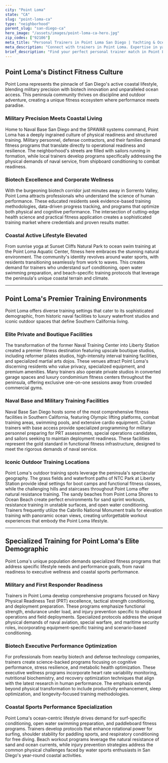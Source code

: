 ```yaml
---
city: "Point Loma"
state: "CA"
slug: "point-loma-ca"
type: "neighborhood"
parent_slug: "san-diego-ca"
hero_image: "/assets/images/point-loma-ca-hero.jpg"
zip_codes: ["92106"]
meta_title: "Personal Trainers in Point Loma San Diego | Yachting & Ocean Access Fitness"
meta_description: "Connect with trainers in Point Loma. Expertise in yacht conditioning, ocean endurance, and specialized training near the Naval Base and Cabrillo Monument."
brief_description: "Find your perfect personal trainer match in Point Loma, CA. Our elite service connects you with certified fitness professionals who understand the unique demands of San Diego's active coastal lifestyle. Whether you're stationed at Naval Base San Diego, working in the nearby biotech corridor, or embracing the Point Loma peninsula's outdoor culture, we match you with trainers specializing in military fitness protocols, corporate wellness, and beach-ready conditioning. Achieve your fitness goals with personalized training at Liberty Station, waterfront parks, or private home gyms. Start your transformation today with our expert matching service."
---
```

## Point Loma's Distinct Fitness Culture

Point Loma represents the pinnacle of San Diego's active coastal lifestyle, blending military precision with biotech innovation and unparalleled ocean access. This peninsula community thrives on discipline and outdoor adventure, creating a unique fitness ecosystem where performance meets paradise.

### Military Precision Meets Coastal Living

Home to Naval Base San Diego and the SPAWAR systems command, Point Loma has a deeply ingrained culture of physical readiness and structured training. Military personnel, defense contractors, and their families demand fitness programs that translate directly to operational readiness and resilience. The neighborhood's streets are filled with sailors running in formation, while local trainers develop programs specifically addressing the physical demands of naval service, from shipboard conditioning to combat readiness.

### Biotech Excellence and Corporate Wellness

With the burgeoning biotech corridor just minutes away in Sorrento Valley, Point Loma attracts professionals who understand the science of human performance. These educated residents seek evidence-based training methodologies, data-driven progress tracking, and programs that optimize both physical and cognitive performance. The intersection of cutting-edge health science and practical fitness application creates a sophisticated training market where credentials and proven results matter.

### Coastal Active Lifestyle Elevated

From sunrise yoga at Sunset Cliffs Natural Park to ocean swim training at the Point Loma Aquatic Center, fitness here embraces the stunning natural environment. The community's identity revolves around water sports, with residents transitioning seamlessly from work to waves. This creates demand for trainers who understand surf conditioning, open water swimming preparation, and beach-specific training protocols that leverage the peninsula's unique coastal terrain and climate.

---

## Point Loma's Premier Training Environments

Point Loma offers diverse training settings that cater to its sophisticated demographic, from historic naval facilities to luxury waterfront studios and iconic outdoor spaces that define Southern California living.

### Elite Private and Boutique Facilities

The transformation of the former Naval Training Center into Liberty Station created a premier fitness destination featuring upscale boutique studios, including reformer pilates studios, high-intensity interval training facilities, and specialized martial arts dojos. These venues attract Point Loma's discerning residents who value privacy, specialized equipment, and premium amenities. Many trainers also operate private studios in converted garage spaces and luxury condominium fitness centers throughout the peninsula, offering exclusive one-on-one sessions away from crowded commercial gyms.

### Naval Base and Military Training Facilities

Naval Base San Diego hosts some of the most comprehensive fitness facilities in Southern California, featuring Olympic lifting platforms, combat training areas, swimming pools, and extensive cardio equipment. Civilian trainers with base access provide specialized programming for military personnel preparing for PRT assessments, special operations candidates, and sailors seeking to maintain deployment readiness. These facilities represent the gold standard in functional fitness infrastructure, designed to meet the rigorous demands of naval service.

### Iconic Outdoor Training Locations

Point Loma's outdoor training spots leverage the peninsula's spectacular geography. The grass fields and waterfront paths of NTC Park at Liberty Station provide ideal settings for boot camps and functional fitness classes, while the challenging hills and staircases throughout Point Loma offer natural resistance training. The sandy beaches from Point Loma Shores to Ocean Beach create perfect environments for sand sprint workouts, resistance training in unstable surfaces, and open water conditioning. Trainers frequently utilize the Cabrillo National Monument trails for elevation training with panoramic ocean views, creating unforgettable workout experiences that embody the Point Loma lifestyle.

---

## Specialized Training for Point Loma's Elite Demographic

Point Loma's unique population demands specialized fitness programs that address specific lifestyle needs and performance goals, from naval readiness to executive wellness and coastal sports performance.

### Military and First Responder Readiness

Trainers in Point Loma develop comprehensive programs focused on Navy Physical Readiness Test (PRT) excellence, tactical strength conditioning, and deployment preparation. These programs emphasize functional strength, endurance under load, and injury prevention specific to shipboard operations and field deployments. Specialized protocols address the unique physical demands of naval aviation, special warfare, and maritime security roles, incorporating equipment-specific training and scenario-based conditioning.

### Biotech Executive Performance Optimization

For professionals from nearby biotech and defense technology companies, trainers create science-backed programs focusing on cognitive performance, stress resilience, and metabolic health optimization. These executive wellness programs incorporate heart rate variability monitoring, nutritional biochemistry, and recovery optimization techniques that align with the latest research in human performance. The emphasis extends beyond physical transformation to include productivity enhancement, sleep optimization, and longevity-focused training methodologies.

### Coastal Sports Performance Specialization

Point Loma's ocean-centric lifestyle drives demand for surf-specific conditioning, open water swimming preparation, and paddleboard fitness programs. Trainers develop protocols that enhance rotational power for surfing, shoulder stability for paddling sports, and respiratory conditioning for free diving. Beach workout programs leverage the natural resistance of sand and ocean currents, while injury prevention strategies address the common physical challenges faced by water sports enthusiasts in San Diego's year-round coastal activities.